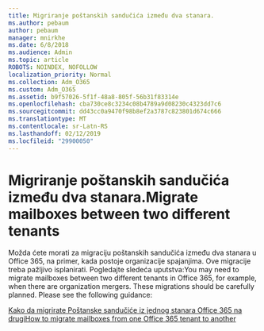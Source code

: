 ```yaml
---
title: Migriranje poštanskih sandučića između dva stanara.
ms.author: pebaum
author: pebaum
manager: mnirkhe
ms.date: 6/8/2018
ms.audience: Admin
ms.topic: article
ROBOTS: NOINDEX, NOFOLLOW
localization_priority: Normal
ms.collection: Adm_O365
ms.custom: Adm_O365
ms.assetid: b9f57026-5f1f-48a8-805f-56b31f83314e
ms.openlocfilehash: cba730ce8c3234c08b4789a9d08230c4323dd7c6
ms.sourcegitcommit: dd43cc0a9470f98b8ef2a3787c823801d674c666
ms.translationtype: MT
ms.contentlocale: sr-Latn-RS
ms.lasthandoff: 02/12/2019
ms.locfileid: "29900050"
---
```

# <a name="migrate-mailboxes-between-two-different-tenants"></a><span data-ttu-id="e3a6b-102">Migriranje poštanskih sandučića između dva stanara.</span><span class="sxs-lookup"><span data-stu-id="e3a6b-102">Migrate mailboxes between two different tenants</span></span>

<span data-ttu-id="e3a6b-p101">Možda ćete morati za migraciju poštanskih sandučića između dva stanara u Office 365, na primer, kada postoje organizacije spajanjima. Ove migracije treba pažljivo isplanirati. Pogledajte sledeća uputstva:</span><span class="sxs-lookup"><span data-stu-id="e3a6b-p101">You may need to migrate mailboxes between two different tenants in Office 365, for example, when there are organization mergers. These migrations should be carefully planned. Please see the following guidance:</span></span>
  
[<span data-ttu-id="e3a6b-106">Kako da migrirate Poštanske sandučiće iz jednog stanara Office 365 na drugi</span><span class="sxs-lookup"><span data-stu-id="e3a6b-106">How to migrate mailboxes from one Office 365 tenant to another</span></span>](https://support.office.com/article/how-to-migrate-mailboxes-from-one-office-365-tenant-to-another-65af7d77-3e79-44d4-9173-04fd991358b7)
  

